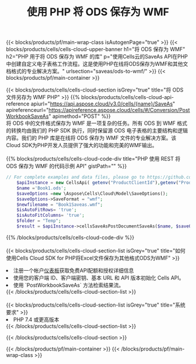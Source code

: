﻿---
title: 使用 PHP 将 ODS 保存为 WMF
description: 利用Aspose.Cells Cloud SDK for PHP将ODS格式文件保存为WMF格式文件。
---
{{< blocks/products/pf/main-wrap-class isAutogenPage="true" >}}
{{< blocks/products/cells/cells-cloud-upper-banner h1="将 ODS 保存为 WMF" h2="PHP 用于将 ODS 保存为 WMF 的库" p="使用Cells云的SaveAs API在PHP中创建自定义电子表格工作流程。这是使用PHP在线将ODS保存为WMF和其他文档格式的专业解决方案。" urlsection="saveas/ods-to-wmf/" >}}
{{< blocks/products/pf/main-container >}}

{{< blocks/products/cells/cells-cloud-section isGrey="true" title="将 ODS 文件另存为 WMF PHP" >}}
{{% blocks/products/cells/cells-cloud-api-reference apiurl="https://api.aspose.cloud/v3.0/cells/{name}/SaveAs" apireferenceurl="https://apireference.aspose.cloud/cells/#/Conversion/PostWorkbookSaveAs" apimethod="POST" %}}
<br/>
将 ODS 中的文件格式保存为 WMF 是一项复杂的任务。所有 ODS 到 WMF 格式的转换均由我们的 PHP SDK 执行，同时保留源 ODS 电子表格的主要结构和逻辑内容。我们的 PHP 库是在线将 ODS 保存为 WMF 文件的专业解决方案。该Cloud SDK为PHP开发人员提供了强大的功能和完美的WMF输出。
<br/>
<br/>
{{% blocks/products/cells/cells-cloud-code-div title="PHP 使用 REST 将 ODS 保存为 WMF 的代码示例 API" gistPath="" %}}
  
```php
// For complete examples and data files, please go to https://github.com/aspose-cells-cloud/aspose-cells-cloud-php/
    $apiInstance = new CellsApi( getenv("ProductClientId"),getenv("ProductClientSecret") );
    $name ='Book1.ods';
    $saveOptions =new \Aspose\Cells\Cloud\Model\SaveOptions();
    $saveOptions->SaveFormat = "wmf";
    $newfilename = "Book1Saveas.wmf";
    $isAutoFitRows= 'true';
    $isAutoFitColumns= 'true';
    $folder = "Temp";
    $result = $apiInstance->cellsSaveAsPostDocumentSaveAs($name, $saveOptions, $newfilename,$isAutoFitRows, $isAutoFitColumns, $folder);
```
  
{{% /blocks/products/cells/cells-cloud-code-div %}}
<br/>
<br/>
{{< blocks/products/cells/cells-cloud-section-list isGrey="true" title="如何使用Cells Cloud SDK for PHP将Excel文件保存为其他格式ODS为WMF" >}}
<li>注册一个帐户<a href="https://dashboard.aspose.cloud/">仪表板</a>获取免费API配额和授权详细信息</li>
<li>使用您的客户端 ID、客户端密钥、基本 URL 和 API 版本初始化 Cells API。</li>
<li>使用 `PostWorkbookSaveAs` 方法检索结果流。</li>
{{< /blocks/products/cells/cells-cloud-section-list >}}
<br/>
<br/>
{{< blocks/products/cells/cells-cloud-section-list isGrey="true" title="系统要求" >}}
<li>PHP 7.4 或更高版本</li>
{{< /blocks/products/cells/cells-cloud-section-list >}}

{{< /blocks/products/cells/cells-cloud-section >}}

{{< /blocks/products/pf/main-container >}}
{{< /blocks/products/pf/main-wrap-class >}}
